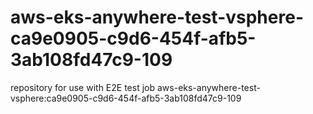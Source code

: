# aws-eks-anywhere-test-vsphere-ca9e0905-c9d6-454f-afb5-3ab108fd47c9-109
repository for use with E2E test job aws-eks-anywhere-test-vsphere:ca9e0905-c9d6-454f-afb5-3ab108fd47c9-109
